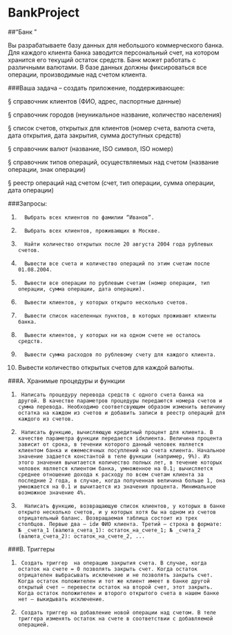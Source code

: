# BankProject


##“Банк ”

 

Вы разрабатываете базу данных для небольшого коммерческого банка. Для каждого клиента банка заводится персональный счет, на котором хранится его текущий остаток средств. Банк может работать с различными валютами. В базе данных должны фиксироваться все операции, производимые над счетом клиента.

###Ваша задача – создать приложение, поддерживающее:

 

§  справочник клиентов (ФИО, адрес, паспортные данные)

§  справочник городов (неуникальное название, количество населения)

§  список счетов, открытых для клиентов (номер счета, валюта счета, 
    дата открытия, дата закрытия, сумма доступных средств)

§  справочник валют (название, ISO символ, ISO номер)

§  справочник типов операций, осуществляемых над счетом (название операции, знак операции)

§  реестр операций над счетом (счет, тип операции, сумма операции, дата операции)

 

###Запросы:

1.       Выбрать всех клиентов по фамилии “Иванов”.

2.       Выбрать всех клиентов, проживающих в Москве.

3.       Найти количество открытых после 20 августа 2004 года рублевых счетов.

4.       Вывести все счета и количество операций по этим счетам после 01.08.2004.

5.       Вывести все операции по рублевым счетам (номер операции, тип операции, сумма операции, дата операции).

6.       Вывести клиентов, у которых открыто несколько счетов.

7.       Вывести список населенных пунктов, в которых проживают клиенты банка.

8.       Вывести клиентов, у которых ни на одном счете не осталось средств.

9.       Вывести сумма расходов по рублевому счету для каждого клиента.

10.    Вывести количество открытых счетов для каждой валюты.
 

###A.   Хранимые процедуры и функции

1.      Написать процедуру перевода средств с одного счета банка на другой. В качестве параметров процедуры передаются номера счетов и сумма перевода. Необходимо соответсвующим образом изменить величину остатка на каждом из счетов и добавить записи в реестр операций для каждого из счетов.

2.      Написать функцию, вычисляющую кредитный процент для клиента. В качестве параметра функции передается idклиента. Величина процента зависит от срока, в течении которого данный человек является клиентом банка и ежемесячных посуплений на счета клиента. Начальное значение задается константой в теле функции (например, 9%). Из этого значения вычитается количество полных лет, в течение которых человек является клиентом банка, умноженное на 0.1; вычисляется среднее отношение дохода к расходу по всем счетам клиента за последние 2 года, в случае, когда полученная величина больше 1, она умножается на 0.1 и вычитается из значения процента. Минимальное возможное значение 4%.

3.       Написать функцию, возвращающую список клиентов, у которых в банке открыто несколько счетов, и у которых хотя бы на одном из счетов отрицательный баланс. Возвращаемая таблица состоит из трех столбцов. Первые два – idи ФИО клиента. Третий – строка в формате: № _счета_1 (валюта_счета_1): остаток_на_счете_1; № _счета_2 (валюта_счета_2): остаток_на_счете_2, ...



###B.   Триггеры

1.      Создать триггер  на операцию закрытия счета. В случае, когда остаток на счете = 0 позволять закрыть счет. Когда остаток отрицателен выбрасывать исключение и не позволять закрыть счет. Когда остаток положителен и тот же клиент имеет в банке другой открытый счет – перевести остаток на второй счет, этот закрыть. Когда остаток положителен и второго открытого счета в нашем банке нет – выкидывать исключение.

2.      Создать триггер на добавление новой операции над счетом. В теле триггера изменять остаток на счете в соответствии с добавляемой операцией.

 
